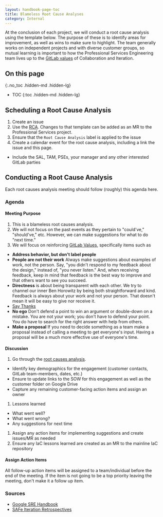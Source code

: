 ```yaml
---
layout: handbook-page-toc
title: Blameless Root Cause Analyses
category: Internal
---
```

At the conclusion of each project, we will conduct a root cause analysis using the template below.  The purpose of these is to identify areas for improvement, as well as wins to make sure to highlight.  The team generally works on independent projects and with diverse customer groups, so mutual learning is important to how the Professional Services Engineering team lives up to the [GitLab values](/handbook/values/) of Collaboration and Iteration.

## On this page
{:.no_toc .hidden-md .hidden-lg}

- TOC
{:toc .hidden-md .hidden-lg}

## Scheduling a Root Cause Analysis

1. Create an issue
1. Use the [RCA](https://about.gitlab.com/handbook/engineering/root-cause-analysis/).  Changes to that template can be added as an MR to the Professional Services project.
1. Ensure that the `Root Cause Analysis` label is applied to the issue
1. Create a calendar event for the root cause analysis, including a link the issue and this page.
  - Include the SAL, TAM, PSEs, your manager and any other interested GitLab parties

## Conducting a Root Cause Analysis

Each root causes analysis meeting should follow (roughly) this agenda here.

### Agenda

#### Meeting Purpose
1. This is a blameless root causes analysis.
1. We will not focus on the past events as they pertain to "could've," "should've," etc. However, we can make suggestions for what to do "next time."
1. We will focus on reinforcing [GitLab Values](/handbook/values/), specifically items such as
  - **Address behavior, but don't label people**
  - **People are not their work** Always make suggestions about examples of work, not the person. Say, "you didn't respond to my feedback about the design," instead of, "you never listen." And, when receiving feedback, keep in mind that feedback is the best way to improve and that others want to see you succeed.
  - **Directness** is about being transparent with each other. We try to channel our inner Ben Horowitz by being both straightforward and kind. Feedback is always about your work and not your person. That doesn't mean it will be easy to give nor receive it.
  - [Say Thanks](/handbook/communication/#say-thanks)
  - **No ego** Don't defend a point to win an argument or double-down on a mistake. You are not your work; you don't have to defend your point. You do have to search for the right answer with help from others.
  - **Make a proposal** If you need to decide something as a team make a proposal instead of calling a meeting to get everyone's input. Having a proposal will be a much more effective use of everyone's time.

#### Discussion
1. Go through the [root causes analysis](https://gitlab.com/gitlab-com/gl-security/security-operations/sirt/operations/-/blob/master/.gitlab/issue_templates/rca.md).
  - Identify key demographics for the engagement (customer contacts, GitLab team-members, dates, etc.)
  - Ensure to update links to the SOW for this engagement as well as the customer folder on Google Drive
  - Capture any remaining customer-facing action items and assign an owner
1. Lessons learned
  - What went well?
  - What went wrong?
  - Any suggestions for next time
1. Assign any action items for implementing suggestions and create issues/MR as needed
1. Ensure any IaC lessons learned are created as an MR to the mainline IaC repository

#### Assign Action Items
All follow-up action items will be assigned to a team/individual before the end of the meeting. If the item is not going to be a top priority leaving the meeting, don't make it a follow up item.

### Sources
* [Google SRE Handbook](https://landing.google.com/sre/book/chapters/postmortem.html)
* [SAFe Iteration Retrospectives](https://www.scaledagileframework.com/iteration-retrospective/)
